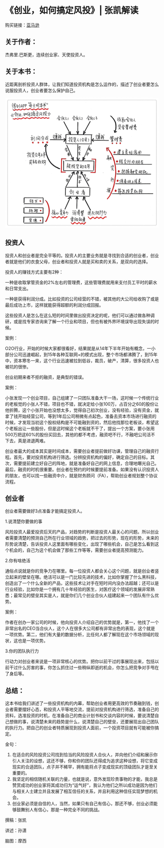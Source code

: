 《创业，如何搞定风投》| 张凯解读
=============================

购买链接：[亚马逊](https://www.amazon.cn/图书/dp/B01M1G1HM4/ref=sr_1_1?ie=UTF8&qid=1506180487&sr=8-1&keywords=创业如何搞定风投)

关于作者：
-----------------------------

杰弗里.巴斯更，连续创业家、天使投资人。

关于本书：
-----------------------------

近距离剖析投资人群体，让我们知道投资机构是怎么运作的，描述了创业者要怎么说服投资人，创业者要怎么保护自己。

![](mastering-the-VC-game/001.JPG) 

投资人
-----------------------------

投资人和创业者是完全平等的。投资人的主要业务就是寻找到合适的创业者，创业者就是他们的衣食父母，创业者和投资人就是买和卖的关系，是双向的选择。

投资人的赚钱方式主要有2种：

一种是收取掌管资金的2%左右的管理费，这些管理费就用来支付员工平时的薪水和日常支出。

一种是获得利润分成。比如投资的公司经营的不错，被其他的大公司给收购了或是最后成功上市，这样就能获得超额的利润分成回报。

这些投资人是怎么在这么短的时间里做出投资决定的呢，他们可以通过做各种调研，或是找专家咨询来了解一个行业和项目，但也有被外界环境误导出现失误的时候。

案例：

O2O行业，开始的时候大家都很看好，结果就是从14年下半年开始有概念，一小部分公司迅速崛起，到15年各种互联网+的模式出现，整个市场都沸腾了，到15年中，资本寒冬一来，这个行业迅速被拉到低谷，裁员，破产，清算，很多投资人也被坑的很惨。

创业初期来者不拒的融资，是典型的错误。

案例：

小张发现一个创业项目，自己组建了一只团队准备大干一场，这时候一个传统行业的老板觉的小张人不错，项目也不错，就决定给小张100万，占百分之60的股份让他折腾，这个小张开始也没想太多，觉得自己初次创业，没有经验，没有资金，就拿了钱开始经营公司，等到1年后公司稍微有点起色，准备去资本市场进行融资的时候，才发现当初这个股权结构是不可能融到资的，然后他找那位老板谈，希望这个老板出让一些股份，但是这时候这个老板就不干了，提出一个方案，要小张用500万把这60%的股份买回去，其他的都不考虑，融资吧不行，不融吧公司活不下去，真是进退两难。

创业者最大的成本其实是时间成本，需要创业者提前做好功课，管理自己的融资行程。首先，要对投资机构进行筛选。分辨投资机构的偏好，确定自己的目标。其次，需要提前建立好自己的阵地，就是准备好自己的网上信息，合理地曝光自己。最后，融资的时机很重要。创业者在预约的时候要提前准备。如果没有认识投资人的朋友，也可以找一些融资中介，就是财务顾问（FA），帮助创业者规划整个协议流程。

创业者
-----------------------------

创业者需要做好3点准备才能搞定投资人。

1.说清楚你要做的事

风险投资人最爱投资后天的产品，对趋势的判断是投资人最关心的问题。所以创业者需要清楚的预测自己所在行业领域的趋势，把过去的形势，现在的形势，未来的形势说清楚，告诉投资人这里面有哪些变化，出现了哪些机会，自己是怎么看到这个机会的，自己为这个机会做了那些工作等等，需要创业者提高预测能力。

2.你有啥绝活

通俗点说就是你的竞争力在哪里。每一位投资人都会关心这个问题，就是创业者竖立起来的壁垒在哪。绝活可以是一门比较先进的技术，比如你掌握了什么黑科技，创造出了一个什么全新的产品，这些技术让对手在短时间内没办法超越；还可以是行业经验，比如你是一个拥有几十年经验的医生，对医疗这个领域的发展非常熟悉；最常见的壁垒其实是人，就是你们几个创业合伙人组建起来一个团队有什么优势。

案例：

作者在创办一家公司的时候，他向投资人介绍自己的优势就是，第一，他找了一个非常出名的CEO当合伙人，这个人在很多大公司都有非常出色的表现，这个就是一项优势。第二，他们有大量的数据分析，比任何人都了解现在这个市场领域的现状，这也是一项优势。

3.你的团队执行力

行动力对创业者来说是一项非常核心的优势。把你以前干过的事展现出来，包括以前干过什么厉害的事，你怎么抓住过一些稍纵即逝的机会，你怎么把竞争对手甩在了身后等。

总结：
-----------------------------

这本书给我们讲述了一些投资机构的内幕，帮助创业者用更高效的节奏融到钱，创业者需要摆好心态，和投资人平等地交流，提前对投资机构进行筛选，准备自己的资料，选准投资的时机，在准备自己的商业计划书和交谈内容的时候，要说清楚自己想做的事，说清楚未来的趋势是什么，说清楚自己的壁垒，还要展现出自己团队的执行力。把自己的创业者特质展现到投资人面前，一个投资项目就有可能被你搞定。

金句：

1. 在适合的风险投资公司找到恰当的风险投资人合伙人，并向他们介绍和展示你引人关注的设想，这还不够，你和你的团队还得成为追求这种设想，将它变成现实的合适团队，点子并不稀罕，拥有能将点子变成现实的顶级团队才是至关重要的。
2. 我坚定的相信随机关联的力量，也就是说，意外发现珍贵事物的才能，我总是赞赏成功的创业家将其成功归为“运气好”，我认为他们之所以成功是因为他们与相关人士建立并且发展了相互信任的关系，并且利用这种信任实现梦想的机会。
3. 创业家必须是自信的人，当然，如果只有自己有信心，那还不够，创业必须能够鼓舞别人有信心，那是一种完全不同的挑战。

撰稿：张凯

讲述：孙潇

脑图：摩西